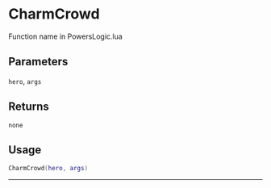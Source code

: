 # CharmCrowd
Function name in PowersLogic.lua
## Parameters
`hero`, `args`
## Returns
`none`
## Usage
```lua
CharmCrowd(hero, args)
```
---
